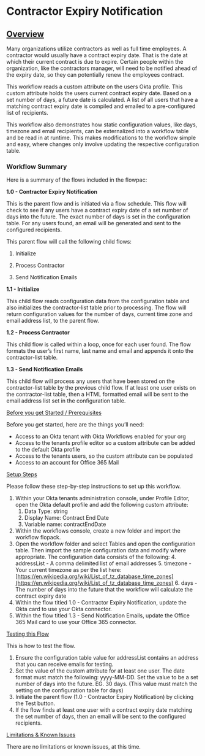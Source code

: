 <!-- Copy and paste the converted output. -->

<!-----
NEW: Check the "Suppress top comment" option to remove this info from the output.

Conversion time: 0.717 seconds.


Using this Markdown file:

1. Paste this output into your source file.
2. See the notes and action items below regarding this conversion run.
3. Check the rendered output (headings, lists, code blocks, tables) for proper
   formatting and use a linkchecker before you publish this page.

Conversion notes:

* Docs to Markdown version 1.0β29
* Thu Oct 15 2020 22:17:56 GMT-0700 (PDT)
* Source doc: readme.md
----->



# Contractor Expiry Notification


## <span style="text-decoration:underline;">Overview</span>

Many organizations utilize contractors as well as full time employees. A contractor would usually have a contract expiry date. That is the date at which their current contract is due to expire. Certain people within the organization, like the contractors manager, will need to be notified ahead of the expiry date, so they can potentially renew the employees contract.

This workflow reads a custom attribute on the users Okta profile. This custom attribute holds the users current contract expiry date. Based on a set number of days, a future date is calculated. A list of all users that have a matching contract expiry date is compiled and emailed to a pre-configured list of recipients.

This workflow also demonstrates how static configuration values, like days, timezone and email recipients, can be externalized into a workflow table and be read in at runtime. This makes modifications to the workflow simple and easy, where changes only involve updating the respective configuration table.


### Workflow Summary

Here is a summary of the flows included in the flowpac:

**1.0 - Contractor Expiry Notification**

This is the parent flow and is initiated via a flow schedule. This flow will check to see if any users have a contract expiry date of a set number of days into the future. The exact number of days is set in the configuration table. For any users found, an email will be generated and sent to the configured recipients.

This parent flow will call the following child flows:

   1. Initialize
   
   2. Process Contractor
   
   3. Send Notification Emails


**1.1 - Initialize**

This child flow reads configuration data from the configuration table and also initializes the contractor-list table prior to processing. The flow will return configuration values for the number of days, current time zone and email address list, to the parent flow.

**1.2 - Process Contractor**

This child flow is called within a loop, once for each user found. The flow formats the user’s first name, last name and email and appends it onto the contractor-list table.

**1.3 - Send Notification Emails**

This child flow will process any users that have been stored on the contractor-list table by the previous child flow. If at least one user exists on the contractor-list table, then a HTML formatted email will be sent to the email address list set in the configuration table.

<span style="text-decoration:underline;">Before you get Started / Prerequisites</span>

Before you get started, here are the things you’ll need:



*   Access to an Okta tenant with Okta Workflows enabled for your org 
*   Access to the tenants profile editor so a custom attribute can be added to the default Okta profile
*   Access to the tenants users, so the custom attribute can be populated
*   Access to an account for Office 365 Mail

<span style="text-decoration:underline;">Setup Steps</span>

Please follow these step-by-step instructions to set up this workflow.



1. Within your Okta tenants administration console, under Profile Editor, open the Okta default profile and add the following custom attribute:
    1. Data Type: string
    2. Display Name: Contract End Date
    3. Variable name: contractEndDate
2. Within the workflows console, create a new folder and import the workflow flopack.
3. Open the workflow folder and select Tables and open the configuration table. Then import the sample configuration data and modify where appropriate. The configuration data consists of the following:
    4. addressList - A comma delimited list of email addresses
    5. timezone - Your current timezone as per the list here: [https://en.wikipedia.org/wiki/List_of_tz_database_time_zones](https://en.wikipedia.org/wiki/List_of_tz_database_time_zones)
    6. days - The number of days into the future that the workflow will calculate the contract expiry date
4. Within the flow titled 1.0 - Contractor Expiry Notification, update the Okta card to use your Okta connector.
5. Within the flow titled 1.3 - Send Notification Emails, update the Office 365 Mail card to use your Office 365 connector.

<span style="text-decoration:underline;">Testing this Flow</span>

This is how to test the flow.



1. Ensure the configuration table value for addressList contains an address that you can receive emails for testing.
2. Set the value of the custom attribute for at least one user. The date format must match the following: yyyy-MM-DD. Set the value to be a set number of days into the future. EG. 30 days. (This value must match the setting on the configuration table for days)
3. Initiate the parent flow (1.0 - Contractor Expiry Notification) by clicking the Test button.
4. If the flow finds at least one user with a contract expiry date matching the set number of days, then an email will be sent to the configured recipients.

<span style="text-decoration:underline;">Limitations & Known Issues</span>

There are no limitations or known issues, at this time.

